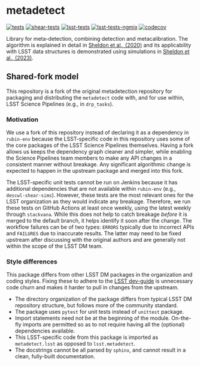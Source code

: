 # metadetect

[![tests](https://github.com/lsst-dm/metadetect/actions/workflows/tests.yml/badge.svg?branch=lsst-dev)](https://github.com/lsst-dm/metadetect/actions/workflows/tests.yml)
[![shear-tests](https://github.com/lsst-dm/metadetect/actions/workflows/shear_test.yml/badge.svg?branch=lsst-dev)](https://github.com/lsst-dm/metadetect/actions/workflows/shear_test.yml)
[![lsst-tests](https://github.com/lsst-dm/metadetect/actions/workflows/lsst-tests.yml/badge.svg?branch=lsst-dev)](https://github.com/lsst-dm/metadetect/actions/workflows/lsst-tests.yml)
[![lsst-tests-ngmix](https://github.com/lsst-dm/metadetect/actions/workflows/lsst-tests-ngmix-upstream.yml/badge.svg?branch=lsst-dev)](https://github.com/lsst-dm/metadetect/actions/workflows/lsst-tests-ngmix-upstream.yml)
[![codecov](https://codecov.io/gh/lsst-dm/metadetect/graph/badge.svg?token=3ZVPF4L11E)](https://codecov.io/gh/lsst-dm/metadetect)

Library for meta-detection, combining detection and metacalibration.
The algorithm is explained in detail in [Sheldon et al., (2020)](https://ui.adsabs.harvard.edu/abs/2020ApJ...902..138S/abstract) and its applicability with LSST data structures is demonstrated using simulations in [Sheldon et al., (2023)](https://ui.adsabs.harvard.edu/abs/2023OJAp....6E..17S/abstract).

## Shared-fork model

This repository is a fork of the original metadetection repository for packaging and distributing the `metadetect` code with, and for use within, LSST Science Pipelines (e.g., in `drp_tasks`).

### Motivation

We use a fork of this repository instead of declaring it as a dependency in `rubin-env` because the LSST-specific code in this repository uses some of the core packages of the LSST Science Pipelines themselves.
Having a fork allows us keeps the dependency graph cleaner and simpler, while enabling the Science Pipelines
team members to make any API changes in a consistent manner without breakage.
Any significant algorithmic change is expected to happen in the upstream package and merged into this fork.

The LSST-specific unit tests cannot be run on Jenkins because it has additional dependencies that are not available within `rubin-env` (e.g., `descwl-shear-sims`).
However, these tests are the most relevant ones for the LSST organization as they would indicate any breakage.
Therefore, we run these tests on GitHub Actions at least once weekly, using the latest weekly through `stackvana`.
While this does not help to catch breakage _before_ it is merged to the default branch, it helps identify it
soon after the change.
The workflow failures can be of two types: `ERRORS` typically due to incorrect APIs and `FAILURES` due to inaccurate results.
The latter may need to be fixed upstream after discussing with the original authors and are generally not within the scope of the LSST DM team.

### Style differences

This package differs from other LSST DM packages in the organization and coding styles.
Fixing these to adhere to the [LSST dev-guide](https://developer.lsst.io/python/style.html) is unnecessary code churn and makes it harder to pull in changes from the upstream.


- The directory organization of the package differs from typical LSST DM repository structure, but follows more of the community standard.
- The package uses `pytest` for unit tests instead of `unittest` package.
- Import statements need not be at the beginning of the module. On-the-fly imports are permitted so as to
not require having all the (optional) dependencies available.
- This LSST-specific code from this package is imported as `metadetect.lsst` as opposed to `lsst.metadetect`.
- The docstrings cannot be all parsed by `sphinx`, and cannot result in a clean, fully-built documentation.
